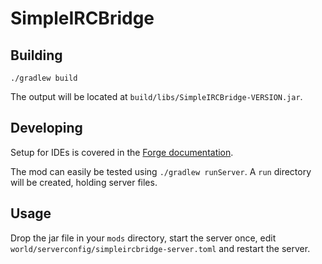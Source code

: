 SimpleIRCBridge
===============

Building
--------

```
./gradlew build
```

The output will be located at `build/libs/SimpleIRCBridge-VERSION.jar`.

Developing
----------

Setup for IDEs is covered in the [Forge documentation](https://mcforge.readthedocs.io/en/latest/gettingstarted/#from-zero-to-modding).

The mod can easily be tested using `./gradlew runServer`. A `run` directory will be created, holding server files.


Usage
-----

Drop the jar file in your `mods` directory, start the server once, edit `world/serverconfig/simpleircbridge-server.toml` and restart the server.
